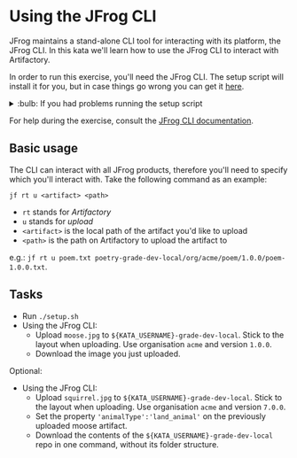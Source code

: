 # Using the JFrog CLI

JFrog maintains a stand-alone CLI tool for interacting with its platform, the JFrog CLI.
In this kata we'll learn how to use the JFrog CLI to interact with Artifactory.

In order to run this exercise, you'll need the JFrog CLI.
The setup script will install it for you, but in case things go wrong you can get it [here](https://jfrog.com/getcli/).

<details>
<summary>:bulb: If you had problems running the setup script</summary>
> Info: If you had problems running the setup script, you'll need to manually configure the JFrog CLI. Run the following command: `./jfrog rt config --url $ARTIFACTORY_URL --user $ARTIFACTORY_USERNAME --password $ARTIFACTORY_PASSWORD --interactive=false`
</details>

For help during the exercise, consult the [JFrog CLI documentation](https://www.jfrog.com/confluence/display/CLI/CLI+for+JFrog+Artifactory).

## Basic usage

The CLI can interact with all JFrog products, therefore you'll need to specify which you'll interact with.
Take the following command as an example:

`jf rt u <artifact> <path>`

* `rt` stands for _Artifactory_
* `u` stands for _upload_
* `<artifact>` is the local path of the artifact you'd like to upload
* `<path>` is the path on Artifactory to upload the artifact to

e.g.: `jf rt u poem.txt poetry-grade-dev-local/org/acme/poem/1.0.0/poem-1.0.0.txt`.

## Tasks

* Run `./setup.sh`
* Using the JFrog CLI:
    * Upload `moose.jpg` to `${KATA_USERNAME}-grade-dev-local`. Stick to the layout when uploading. Use organisation `acme` and version `1.0.0`.
    * Download the image you just uploaded.

Optional:

* Using the JFrog CLI:
    * Upload `squirrel.jpg` to `${KATA_USERNAME}-grade-dev-local`. Stick to the layout when uploading.
    Use organisation `acme` and version `7.0.0`.
    * Set the property `'animalType':'land_animal'` on the previously uploaded moose artifact.
    * Download the contents of the `${KATA_USERNAME}-grade-dev-local` repo in one command, without its folder structure.

